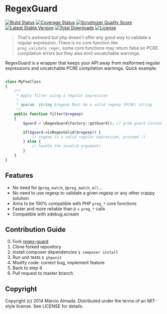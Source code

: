 RegexGuard
============

[![Build Status][t-badge]][t-link]
[![Coverage Status][c-badge]][c-link]
[![Scrutinizer Quality Score][s-badge]][s-link]
[![Latest Stable Version][v-badge]][p-link]
[![Total Downloads][d-badge]][p-link]
[![License][l-badge]][p-link]

[t-link]: https://travis-ci.org/marcioAlmada/regex-guard "Travis Build"
[c-link]: https://coveralls.io/r/marcioAlmada/regex-guard?branch=master "Code Coverage"
[s-link]: https://scrutinizer-ci.com/g/marcioAlmada/regex-guard/ "Code Quality"
[p-link]: https://packagist.org/packages/regex-guard/regex-guard "Packagist"

[t-badge]: https://travis-ci.org/marcioAlmada/regex-guard.png?branch=master
[c-badge]: https://coveralls.io/repos/marcioAlmada/regex-guard/badge.png?branch=master
[s-badge]: https://scrutinizer-ci.com/g/marcioAlmada/regex-guard/badges/quality-score.png
[v-badge]: https://poser.pugx.org/regex-guard/regex-guard/v/stable.png
[d-badge]: https://poser.pugx.org/regex-guard/regex-guard/downloads.png
[l-badge]: https://poser.pugx.org/regex-guard/regex-guard/license.png

> That's awkward but php doesn't offer any good way to validate a regular expression. There is no core function like `preg_validate_reger`, some core functions may return false on PCRE compilation errors but they also emit uncatchable warnings.

RegexGuard is a wrapper that keeps your API away from malformed regular expressions and uncatchable PCRE compilation warnings. Quick example:

```php

class MyFooClass
{
    /**
     * Apply filter using a regular expression
     *
     * @param  string $regexp Must be a valid regexp (PCRE) string
     */
    public function filter($regexp)
    {
        $guard = \RegexGuard\Factory::getGuard(); // grab guard instance

        if($guard->isRegexValid($regexp)) {
            // regexp is a valid regular expression, proceed :)
        } else {
            // handle the invalid argument!
        }
    }
}

```

## Features

- No need for `@preg_match`, `@preg_match_all`... 
- No need to use regexp to validate a given regexp or any other crappy solution
- Aims to be 100% compatible with PHP `preg_*` core functions
- Faster and more reliable than `@` + `preg_*` calls
- Compatible with xdebug.scream

## Contribution Guide
 
0. Fork [regex-guard](https://github.com/marcioAlmada/regex-guard/fork)
0. Clone forked repository
0. Install composer dependencies `$ composer install`
0. Run unit tests `$ phpunit`
0. Modify code: correct bug, implement feature
0. Back to step 4
0. Pull request to master branch

## Copyright

Copyright (c) 2014 Márcio Almada. Distributed under the terms of an MIT-style license. See LICENSE for details.
